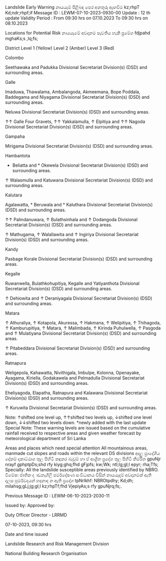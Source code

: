 Landslide Early Warning නායයෑම් පිළිබඳ පෙර අනතුරු ඇඟවීම kz;rhpT Kd;ndr;rhpf;if Message ID : LEWM-07-10-2023-0930-00 Update : 12 th update Validity Period : From 09:30 hrs on 07.10.2023 To 09:30 hrs on 08.10.2023

Locations for Potential Risk නායයෑමේ අවදානම පැවතිය හැකි ප්‍රමේශ fdjpahd mghaKs;s ,lq;fs;

District Level 1 (Yellow) Level 2 (Amber) Level 3 (Red)

Colombo

Seethawaka and Padukka Divisional Secretariat Division(s) (DSD) and surrounding areas.

Galle

Imaduwa, Thawalama, Ambalangoda, Akmeemana, Bope Poddala, Baddegama and Niyagama Divisional Secretariat Division(s) (DSD) and surrounding areas.

Neluwa Divisional Secretariat Division(s) (DSD) and surrounding areas.

↑↑ Galle Four Gravets, ↑↑ Yakkalamulla, ↑ Elpitiya and ↑↑ Nagoda Divisional Secretariat Division(s) (DSD) and surrounding areas.

Gampaha

Mirigama Divisional Secretariat Division(s) (DSD) and surrounding areas.

Hambantota

* Beliatta and * Okewela Divisional Secretariat Division(s) (DSD) and surrounding areas.

↑ Walasmulla and Katuwana Divisional Secretariat Division(s) (DSD) and surrounding areas.

Kalutara

Agalawatta, * Beruwala and * Kaluthara Divisional Secretariat Division(s) (DSD) and surrounding areas.

↑↑ Palindanuwara, ↑ Bulathsinhala and ↑ Dodangoda Divisional Secretariat Division(s) (DSD) and surrounding areas.

↑ Mathugama, ↑ Walallawita and ↑ Ingiriya Divisional Secretariat Division(s) (DSD) and surrounding areas.

Kandy

Pasbage Korale Divisional Secretariat Division(s) (DSD) and surrounding areas.

Kegalle

Ruwanwella, Bulathkohupitiya, Kegalle and Yatiyanthota Divisional Secretariat Division(s) (DSD) and surrounding areas.

↑ Dehiowita and ↑ Deraniyagala Divisional Secretariat Division(s) (DSD) and surrounding areas.

Matara

↑ Athuraliya, ↑ Kotapola, Akuressa, ↑ Hakmana, ↑ Welipitiya, ↑ Thihagoda, ↑ Kamburupitiya, ↑ Matara, ↑ Malimbada, ↑ Kirinda Puhulwella, ↑ Pasgoda and ↑ Mulatiyana Divisional Secretariat Division(s) (DSD) and surrounding areas.

↑ Pitabeddara Divisional Secretariat Division(s) (DSD) and surrounding areas.

Ratnapura

Weligepola, Kahawatta, Nivithigala, Imbulpe, Kolonna, Openayake, Ayagama, Kiriella, Godakawela and Pelmadulla Divisional Secretariat Division(s) (DSD) and surrounding areas.

Eheliyagoda, Elapatha, Ratnapura and Kalawana Divisional Secretariat Division(s) (DSD) and surrounding areas.

↑ Kuruwita Divisional Secretariat Division(s) (DSD) and surrounding areas.

Note: ↑shifted one level up, ↑↑shifted two levels up, ↓shifted one level down, ↓↓shifted two levels down. *newly added with the last update Special Note: These warning levels are issued based on the cumulative rainfall received to respective areas and given weather forecast by meteorological department of Sri Lanka

Areas and places which need special attention All mountainous areas, manmade cut slopes and roads within the relevant DS divisions අදාල ප්‍රාදේශීය දේකම් දකාට්ඨාශ තුල පිහිටි කඳුකර බෑවුම් හා ඒ ආශ්‍රිත ප්‍රදේශ තුල පිහිටි නිර්මිත gpuNjr nrayf gphptpDs;shd rfy kiyg;ghq;fhd gFjpfs; kw;Wk; ntl;lg;gl;l epyr; rha;Tfs; Specially: All the landslide susceptible areas previously identified by NBRO. විමේෂ: ජාතික ද ාඩනැගිලි පර්මදේෂණ සංවිධානය විසින් නායයෑදම් අවදානමක් ඇති දලස පුර්මවදයන් හදුනාද න ඇති ප්‍රදේශ tpNrlkhf: NBROtpdhy; Kd;dh; milahsg;gLj;jg;gl;l kz;rhpTf;fhd VjepiyAs;s rfy gpuNjrq;fs;.

Previous Message ID : LEWM-06-10-2023-2030-11

Issued by: Approved by:

Duty Officer Director - LRRMD

07-10-2023, 09:30 hrs

Date and time issued

Landslide Research and Risk Management Division

National Building Research Organisation